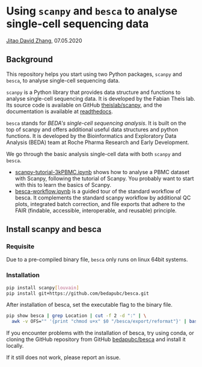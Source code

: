 # Using `scanpy` and `besca` to analyse single-cell sequencing data

[Jitao David Zhang](mailto:jitao_david.zhang@roche.com), 07.05.2020

## Background

This repository helps you start using two Python packages,  `scanpy` and
`besca`, to analyse single-cell sequencing data.

`scanpy` is a Python library that provides
data structure and functions to analyse single-cell sequencing data. It is
developed by the Fabian Theis lab. Its source code is available on GitHub
[theislab/scanpy](https://github.com/theislab/scanpy), and the documentation is
available at [readthedocs](https://scanpy.readthedocs.io/).

`besca` stands for *BEDA's single-cell sequencing analysis*. It is built on the
top of scanpy and offers additional useful data structures and python functions.
It is developed by the Bioinformatics and Exploratory Data Analysis (BEDA) team
at Roche Pharma Research and Early Development.

We go through the basic analysis single-cell data with both `scanpy` and `besca`.

* [scanpy-tutorial-3kPBMC.ipynb](./scanpy-tutorial-3kPBMC.ipynb) shows how to
    analyse a PBMC dataset with Scanpy, following the tutorial of Scanpy. You
    probably want to start with this to learn the basics of Scanpy.
* [besca-workflow.ipynb](./besca-workflow.ipynb) is a guided tour of the
  standard workflow of besca. It complements the standard scanpy workflow by
  additional QC plots, integrated batch correction, and file exports that adhere
  to the FAIR (findable, accessible, interoperable, and reusable) principle.

## Install scanpy and besca

### Requisite

Due to a pre-compiled binary file, `besca` only runs on linux 64bit systems.

### Installation

```bash
pip install scanpy[louvain]
pip install git+https://github.com/bedapubc/besca.git
```

After installation of besca, set the executable flag to the binary file.

```bash
pip show besca | grep Location | cut -f 2 -d ":" | \
  awk -v OFS="" '{print "chmod u+x" $0 "/besca/export/reformat"}' | bash
```

If you encounter problems with the installation of besca, try using conda, or
cloning the GitHub repository from GitHub
[bedapubc/besca](https://github.com/bedapubc/besca) and
install it locally.

If it still does not work, please report an issue.
